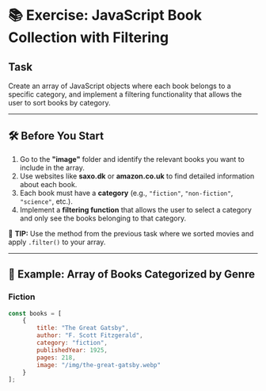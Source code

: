 # 📚 Exercise: JavaScript Book Collection with Filtering

## Task  
Create an array of JavaScript objects where each book belongs to a specific category, and implement a filtering functionality that allows the user to sort books by category.

---

## 🛠️ Before You Start  
1. Go to the **"image"** folder and identify the relevant books you want to include in the array.  
2. Use websites like **saxo.dk** or **amazon.co.uk** to find detailed information about each book.  
3. Each book must have a **category** (e.g., `"fiction"`, `"non-fiction"`, `"science"`, etc.).  
4. Implement a **filtering function** that allows the user to select a category and only see the books belonging to that category.  

📌 **TIP:** Use the method from the previous task where we sorted movies and apply `.filter()` to your array.  

---

## 📖 Example: Array of Books Categorized by Genre  

### Fiction  
```javascript
const books = [
    {
        title: "The Great Gatsby",
        author: "F. Scott Fitzgerald",
        category: "fiction",
        publishedYear: 1925,
        pages: 218,
        image: "/img/the-great-gatsby.webp"
    }
];
```